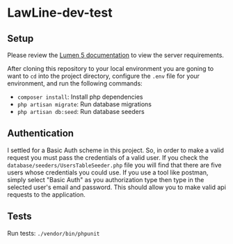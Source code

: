 # LawLine-dev-test

## Setup

Please review the [Lumen 5 documentation](https://lumen.laravel.com/docs/5.5/installation) to view the server requirements.

After cloning this repository to your local environment you are goning to want to `cd` into the project directory, configure the `.env` file for your environment, and run the following commands:

- `composer install`: Install php dependencies
- `php artisan migrate`: Run database migrations
- `php artisan db:seed`: Run database seeders

## Authentication

I settled for a Basic Auth scheme in this project. So, in order to make a valid request you must pass the credentials of a valid user. If you check the `database/seeders/UsersTableSeeder.php` file you will find that there are five users whose credentials you could use. If you use a tool like postman, simply select "Basic Auth" as you authorization type then type in the selected user's email and password. This should allow you to make valid api requests to the application.

## Tests

Run tests: `./vendor/bin/phpunit`
